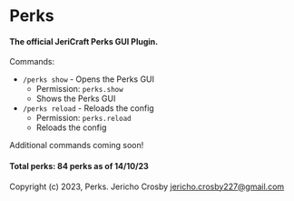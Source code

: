 # Perks

#### The official JeriCraft Perks GUI Plugin.

Commands:

- `/perks show` - Opens the Perks GUI
    - Permission: `perks.show`
    - Shows the Perks GUI
- `/perks reload` - Reloads the config
    - Permission: `perks.reload`
    - Reloads the config

Additional commands coming soon!

#### Total perks: 84 perks as of 14/10/23

Copyright (c) 2023, Perks. Jericho Crosby <jericho.crosby227@gmail.com>